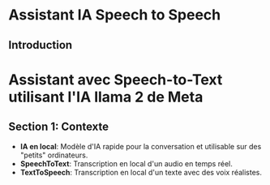 # Assistant IA Speech to Speech

## Introduction
# Assistant avec Speech-to-Text utilisant l'IA llama 2 de Meta

## Section 1: Contexte
- **IA en local**: Modèle d'IA rapide pour la conversation et utilisable sur des "petits" ordinateurs.
- **SpeechToText**: Transcription en local d'un audio en temps réel.
- **TextToSpeech**: Transcription en local d'un texte avec des voix réalistes.



